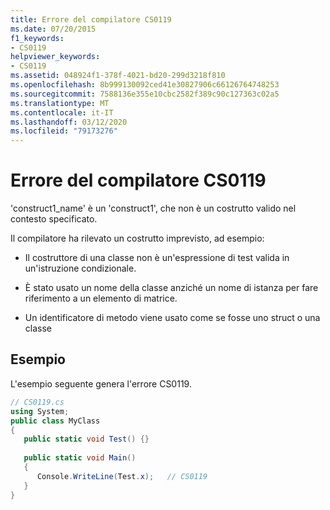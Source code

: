 ```yaml
---
title: Errore del compilatore CS0119
ms.date: 07/20/2015
f1_keywords:
- CS0119
helpviewer_keywords:
- CS0119
ms.assetid: 048924f1-378f-4021-bd20-299d3218f810
ms.openlocfilehash: 8b999130092ced41e30827906c66126764748253
ms.sourcegitcommit: 7588136e355e10cbc2582f389c90c127363c02a5
ms.translationtype: MT
ms.contentlocale: it-IT
ms.lasthandoff: 03/12/2020
ms.locfileid: "79173276"
---
```

# <a name="compiler-error-cs0119"></a>Errore del compilatore CS0119
'construct1_name' è un 'construct1', che non è un costrutto valido nel contesto specificato.  
  
 Il compilatore ha rilevato un costrutto imprevisto, ad esempio:  
  
- Il costruttore di una classe non è un'espressione di test valida in un'istruzione condizionale.  
  
- È stato usato un nome della classe anziché un nome di istanza per fare riferimento a un elemento di matrice.  
  
- Un identificatore di metodo viene usato come se fosse uno struct o una classe  
  
## <a name="example"></a>Esempio  
 L'esempio seguente genera l'errore CS0119.  
  
```csharp  
// CS0119.cs  
using System;  
public class MyClass
{  
   public static void Test() {}  
  
   public static void Main()  
   {  
      Console.WriteLine(Test.x);   // CS0119  
   }  
}  
```
